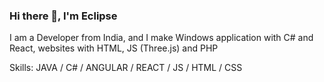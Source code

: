 ### Hi there 👋, I'm Eclipse

I am a Developer from India, and I make Windows application with C# and React, websites with HTML, JS (Three.js) and PHP

Skills: JAVA / C# / ANGULAR / REACT / JS / HTML / CSS

